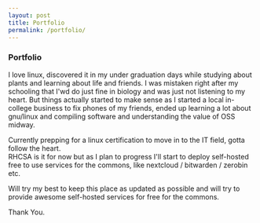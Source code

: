 ```yaml
---
layout: post
title: Portfolio
permalink: /portfolio/
---
```

### Portfolio

I love linux, discovered it in my under graduation days while studying about plants and learning about life and friends. I was mistaken right after my schooling that I'wd do just fine in biology and was just not listening to my heart. But things actually started to make sense as I started a local in-college business to fix phones of my friends, ended up learning a lot about gnu/linux and compiling software and understanding the value of OSS midway.

Currently prepping for a linux certification to move in to the IT field, gotta follow the heart.  
RHCSA is it for now but as I plan to progress I'll start to deploy self-hosted free to use services for the commons, like nextcloud / bitwarden / zerobin etc.


Will try my best to keep this place as updated as possible and will try to provide awesome self-hosted services for free for the commons.

Thank You.
